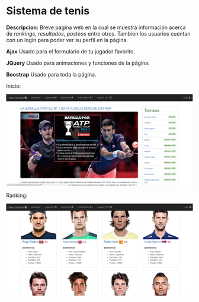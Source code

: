 # Sistema de tenis

**Descripcion:**
Breve página web en la cual se muestra información acerca de *rankings*, *resultados*, *posteos* entre otros. Tambien los usuarios cuentan con un login para poder ver su perfil en la página.

**Ajax**
Usado para el formulario de tu jugador favorito.

**JQuery**
Usado para animaciones y funciones de la página.

**Boostrap**
Usado para toda la página.

Inicio:

![Image of inicio](img/pagina/Home.PNG)


Ranking:

![Image of ranking](img/pagina/Ranking.PNG)
